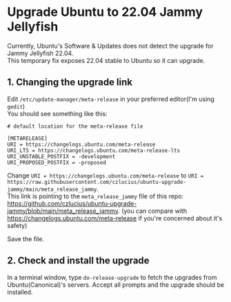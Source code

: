# Upgrade Ubuntu to 22.04 Jammy Jellyfish

Currently, Ubuntu's Software & Updates does not detect the upgrade for Jammy Jellyfish 22.04.  
This temporary fix exposes 22.04 stable to Ubuntu so it can upgrade.

## 1. Changing the upgrade link
   
Edit `/etc/update-manager/meta-release` in your preferred editor(I'm using `gedit`)  
You should see something like this:
```
# default location for the meta-release file

[METARELEASE]
URI = https://changelogs.ubuntu.com/meta-release
URI_LTS = https://changelogs.ubuntu.com/meta-release-lts
URI_UNSTABLE_POSTFIX = -development
URI_PROPOSED_POSTFIX = -proposed

```

Change
`URI = https://changelogs.ubuntu.com/meta-release` to `URI = https://raw.githubusercontent.com/czlucius/ubuntu-upgrade-jammy/main/meta_release_jammy`.  
This link is pointing to the `meta_release_jammy` file of this repo: https://github.com/czlucius/ubuntu-upgrade-jammy/blob/main/meta_release_jammy.
(you can compare with https://changelogs.ubuntu.com/meta-release if you're concerned about it's safety)

Save the file.

## 2. Check and install the upgrade

In a terminal window, type `do-release-upgrade` to fetch the upgrades from Ubuntu(Canonical)'s servers. Accept all prompts and the upgrade should be installed.
